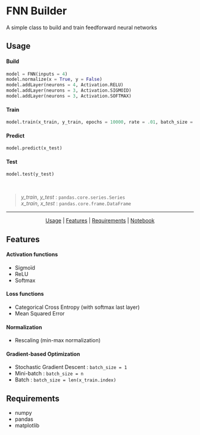 <h1>FNN Builder</h1>

A simple class to build and train feedforward neural networks</br>

<a name="usage"/>

## Usage

#### Build

```python
model = FNN(inputs = 4)
model.normalize(x = True, y = False)
model.addLayer(neurons = 4, Activation.RELU)
model.addLayer(neurons = 3, Activation.SIGMOID)
model.addLayer(neurons = 3, Activation.SOFTMAX)
```
#### Train

```python
model.train(x_train, y_train, epochs = 10000, rate = .01, batch_size = 5)
```

#### Predict

```python
model.predict(x_test)
```

#### Test

```python
model.test(y_test)
```
</br>

> *y_train*, *y_test* : `pandas.core.series.Series`  
> *x_train*, *x_test* : `pandas.core.frame.DataFrame`

---

 <div align="center">
   
 [Usage](#usage) 
| [Features](#features) 
| [Requirements](#requirements) 
| [Notebook](FNN.ipynb) 
 
 </div>


<a name="features"/>

## Features

#### Activation functions
- Sigmoïd
- ReLU
- Softmax

#### Loss functions
- Categorical Cross Entropy (with softmax last layer)
- Mean Squared Error

#### Normalization
- Rescaling (min-max normalization)

#### Gradient-based Optimization
- Stochastic Gradient Descent : `batch_size = 1`
- Mini-batch : `batch_size = n` 
- Batch :  `batch_size = len(x_train.index)`



<a name="requirements"/>

## Requirements
- numpy
- pandas
- matplotlib

